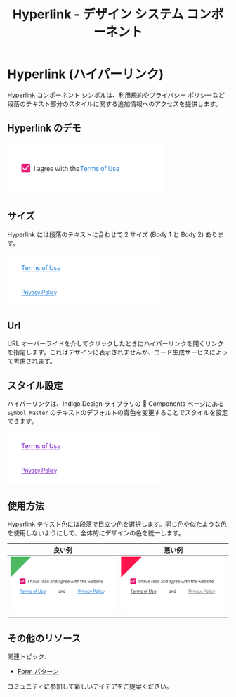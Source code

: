 ﻿---
title: Hyperlink - デザイン システム コンポーネント
_description: Hyperlink コンポーネント シンボルは、テキスト段落で参照を使用できます。
_keywords: デザイン システム, デザイン システム UX, UI キット, Sketch, Ignite UI for Angular, Sketch to Angular, Angular, Angular デザイン システム, Sketch からコードをエクスポート, Angular 用のデザイン キット, Sketch HTML, Sketch to HTML, Sketch UI キット
_language: ja
---

# Hyperlink (ハイパーリンク)

Hyperlink コンポーネント シンボルは、利用規約やプライバシー ポリシーなど段落のテキスト部分のスタイルに関する追加情報へのアクセスを提供します。

## Hyperlink のデモ

<img class="responsive-img" src="../images/hyperlink_demo.png" srcset="../images/hyperlink_demo@2x.png 2x" />

## サイズ

Hyperlink には段落のテキストに合わせて 2 サイズ (Body 1 と Body 2) あります。

<img class="responsive-img" src="../images/hyperlink_sizes.png" srcset="../images/hyperlink_sizes@2x.png 2x" />

## Url

URL オーバーライドを介してクリックしたときにハイパーリンクを開くリンクを指定します。これはデザインに表示されませんが、コード生成サービスによって考慮されます。

## スタイル設定

ハイパーリンクは、Indigo.Design ライブラリの 🧩 Components ページにある `Symbol Master` のテキストのデフォルトの青色を変更することでスタイルを設定できます。

<img class="responsive-img" src="../images/hyperlink_styling.png" srcset="../images/hyperlink_styling@2x.png 2x" />

## 使用方法

Hyperlink テキスト色には段落で目立つ色を選択します。同じ色や似たような色を使用しないようにして、全体的にデザインの色を統一します。

| 良い例                                                                               | 悪い例                                                                                   |
| ------------------------------------------------------------------------------------ | ---------------------------------------------------------------------------------------- |
| <img class="responsive-img" src="../images/hyperlink_do1.png" srcset="../images/hyperlink_do1@2x.png 2x" /> | <img class="responsive-img" src="../images/hyperlink_dont1.png" srcset="../images/hyperlink_dont1@2x.png 2x" /> |

## その他のリソース

関連トピック:

- [Form パターン](../patterns/form.md)
  <div class="divider--half"></div>

コミュニティに参加して新しいアイデアをご提案ください。
